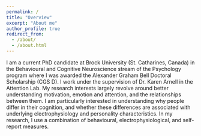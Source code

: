 ```yaml
---
permalink: /
title: "Overview"
excerpt: "About me"
author_profile: true
redirect_from: 
  - /about/
  - /about.html
---
```


I am a current PhD candidate at Brock University (St. Catharines, Canada) in the Behavioural and Cognitive Neuroscience stream of the Psychology program where I was awarded the Alexander Graham Bell Doctoral Scholarship (CGS D). I work under the supervision of Dr. Karen Arnell in the Attention Lab. My research interests largely revolve around better understanding motivation, emotion and attention, and the relationships between them. I am particularly interested in understanding why people differ in their cognition, and whether these differences are associated with underlying electrophysiology and personality characteristics. In my research, I use a combination of behavioural, electrophysiological, and self-report measures.



